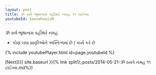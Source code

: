 ```yaml
---
layout: post
title: ૐ સર્વ ભૂંથાનામ વહીથરે નમહ ૧૧ ટાઈમ્સ
youtubeId: SooxehvwjvM
---
```

 
 
 ૐ સર્વ ભૂંથાનામ વહીથરે નમહ  
 
 -  કોણ બધા પ્રાણીઓને અસ્તિત્વમાં છે / કાર્ય કરે છે 
 
  
 
  
 
 
 
 
 
 


{% include youtubePlayer.html id=page.youtubeId %}
 
[Next]({{ site.baseurl }}{% link  split1/_posts/2014-05-21-ૐ ઠરાવે નમહ ૧૧ ટાઈમ્સ.md%})
 
